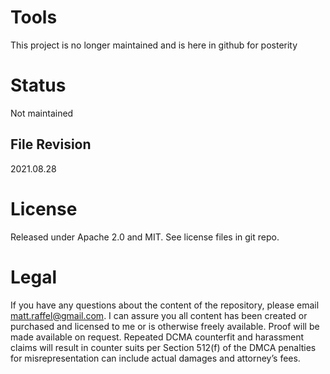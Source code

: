 # Tools

This project is no longer maintained and is here in github for posterity


# Status
Not maintained


## File Revision
2021.08.28

# License
Released under Apache 2.0 and MIT.  See license files in git repo.

# Legal
If you have any questions about the content of the repository, please email matt.raffel@gmail.com. I can assure you all content has been created or purchased and licensed to me or is otherwise freely available. Proof will be made available on request. Repeated DCMA counterfit and harassment claims will result in counter suits per Section 512(f) of the DMCA penalties for misrepresentation can include actual damages and attorney’s fees.
